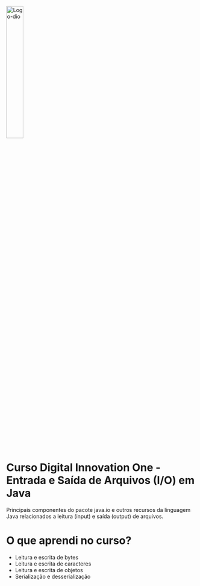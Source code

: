 <p id="container" float="left" margin=60px>
  <img alt="Logo-dio" height=30% width=30% src="https://dio-events-bucket.s3.amazonaws.com/wp-content/uploads/2021/11/05170637/dio-fs-1.png"/>
</p>

# Curso Digital Innovation One - Entrada e Saída de Arquivos (I/O) em Java
Principais componentes do pacote java.io e outros recursos da linguagem Java relacionados a leitura (input) e saída (output) de arquivos.

# O que aprendi no curso?
- Leitura e escrita de bytes
- Leitura e escrita de caracteres
- Leitura e escrita de objetos
- Serialização e desserialização
